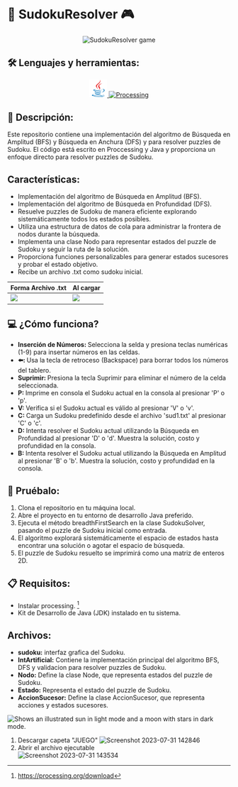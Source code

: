 # :mag_right: SudokuResolver :video_game:

<p align="center">
  <img align="center" height="500px" alt="SudokuResolver game" src="https://github.com/SantiagoAnzola1/SudokuResolver/assets/134959710/ac573bba-33a7-4a7c-b121-8ba8918ad89a"/>
</p>


## :hammer_and_wrench: Lenguajes y herramientas:
<p align="center"> 
  <a href="https://www.java.com" target="_blank" rel="noreferrer"> <img src="https://raw.githubusercontent.com/devicons/devicon/master/icons/java/java-original.svg" alt="java" width="40" height="40"/> </a>
  <a href="https://processing.org/" target="_blank" rel="noreferrer"> <img src="https://cdn.jsdelivr.net/gh/devicons/devicon@latest/icons/processing/processing-original.svg" alt="Processing" width="40" height="40"/> </a> 
</p>


## :page_with_curl: Descripción:
Este repositorio contiene una implementación del algoritmo de Búsqueda en Amplitud (BFS) y Búsqueda en Anchura (DFS) y para resolver puzzles de Sudoku. El código está escrito en Proccessing y Java y proporciona un enfoque directo para resolver puzzles de Sudoku.

## Características:
  - Implementación del algoritmo de Búsqueda en Amplitud (BFS).
  - Implementación del algoritmo de Búsqueda en Profundidad (DFS).
  - Resuelve puzzles de Sudoku de manera eficiente explorando sistemáticamente todos los estados posibles.
  - Utiliza una estructura de datos de cola para administrar la frontera de nodos durante la búsqueda.
  - Implementa una clase Nodo para representar estados del puzzle de Sudoku y seguir la ruta de la solución.
  - Proporciona funciones personalizables para generar estados sucesores y probar el estado objetivo.
  - Recibe un archivo .txt como sudoku inicial.

| Forma Archivo .txt | Al cargar |
| ------------- | ------------- |
| <img width="100%" src="https://github.com/SantiagoAnzola1/SudokuResolver/assets/134959710/caa966cc-d9d3-4e60-99d9-77d7179c41d0" /> | <img  width="100%" src="https://github.com/SantiagoAnzola1/SudokuResolver/assets/134959710/0b920094-d961-4217-8b5d-893de094c3cd" />  |

## 💻 ¿Cómo funciona?
  - <strong>Inserción de Números: </strong> Selecciona la selda y presiona teclas numéricas (1-9) para insertar números en las celdas.
  - <strong>:arrow_left:: </strong> Usa la tecla de retroceso (Backspace) para borrar todos los números del tablero.
  - <strong>Suprimir: </strong> Presiona la tecla Suprimir para eliminar el número de la celda seleccionada.
  - <strong>P: </strong> Imprime en consola el Sudoku actual en la consola al presionar 'P' o 'p'.
  - <strong>V: </strong> Verifica si el Sudoku actual es válido al presionar 'V' o 'v'.
  - <strong>C: </strong> Carga un Sudoku predefinido desde el archivo 'sud1.txt' al presionar 'C' o 'c'.
  - <strong>D: </strong> Intenta resolver el Sudoku actual utilizando la Búsqueda en Profundidad al presionar 'D' o 'd'. Muestra la solución, costo y profundidad en la consola.
  - <strong>B: </strong> Intenta resolver el Sudoku actual utilizando la Búsqueda en Amplitud al presionar 'B' o 'b'. Muestra la solución, costo y profundidad en la consola.


## :game_die: Pruébalo:
  1.  Clona el repositorio en tu máquina local.
  2.  Abre el proyecto en tu entorno de desarrollo Java preferido.
  3.  Ejecuta el método breadthFirstSearch en la clase SudokuSolver, pasando el puzzle de Sudoku inicial como entrada.
  4.  El algoritmo explorará sistemáticamente el espacio de estados hasta encontrar una solución o agotar el espacio de búsqueda.
  5.  El puzzle de Sudoku resuelto se imprimirá como una matriz de enteros 2D.


## :clipboard: Requisitos:
  - Instalar processing. [^1]
  - Kit de Desarrollo de Java (JDK) instalado en tu sistema.

## Archivos:
  - **sudoku:** interfaz grafica del Sudoku.
  - **IntArtificial:** Contiene la implementación principal del algoritmo BFS, DFS y validacion para resolver puzzles de Sudoku.
  - **Nodo:** Define la clase Node, que representa estados del puzzle de Sudoku.
  - **Estado:** Representa el estado del puzzle de Sudoku.
  - **AccionSucesor:** Define la clase AccionSucesor, que representa acciones y estados sucesores.


<picture>
  <source media="(prefers-color-scheme: dark)" srcset="https://cdn.jsdelivr.net/gh/devicons/devicon@latest/icons/unity/unity-line.svg">
  <source media="(prefers-color-scheme: light)" srcset="https://cdn.jsdelivr.net/gh/devicons/devicon@latest/icons/unity/unity-original.svg">
  <img alt="Shows an illustrated sun in light mode and a moon with stars in dark mode." src="">
</picture>

1. Descargar capeta "JUEGO"
   ![Screenshot 2023-07-31 142846](https://github.com/SantiagoAnzola1/Silletero-Runner/assets/134959710/73fc3a84-2159-4291-9ab0-dbb30141440f)
2. Abrir el archivo ejecutable  
![Screenshot 2023-07-31 143534](https://github.com/SantiagoAnzola1/Silletero-Runner/assets/134959710/bd08afa1-2553-420d-b523-6f884e1ba380)

[^1]:https://processing.org/download

